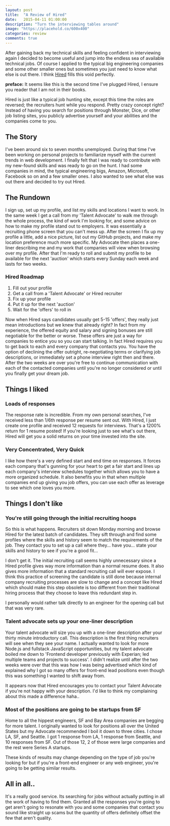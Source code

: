 ```yaml
---
layout: post
title:  "A Review of Hired"
date:   2015-04-11 01:00:00
description: "Turn the interviewing tables around"
image: "https://placehold.co/600x400"
categories: review
comments: true
---
```


After gaining back my technical skills and feeling confident in interviewing again I decided to become useful and jump into the endless sea of available technical jobs. Of course I applied to the typical big engineering companies and some other smaller ones but sometimes you just need to know what else is out there. I think [Hired](https://hired.com/) fills this void perfectly.

**preface:** It seems like this is the second time I've plugged Hired, I ensure you reader that I am not in their books.

Hired is just like a typical job hunting site, except this time the roles are reversed; the recruiters hunt while you respond. Pretty crazy concept right? Instead of having you search for positions through Monster, Dice, or other job listing sites, you publicly advertise yourself and your abilities and the companies come to you.

## The Story

I've been around six to seven months unemployed. During that time I've been working on personal projects to familiarize myself with the current trends in web development. I finally felt that I was ready to contribute with my new-found skills and was ready to go on the hunt. I had some companies in mind, the typical engineering bigs, Amazon, Microsoft, Facebook so on and a few smaller ones. I also wanted to see what else was out there and decided to try out Hired.

## The Rundown

I sign up, set up my profile, and list my skills and locations I want to work. In the same week I get a call from my 'Talent Advocate' to walk me through the whole process, the kind of work I'm looking for, and some advice on how to make my profile stand out to employers. It was essentially a recruiting phone screen that you can't mess up. After the screen I fix up my profile a little, add a nice picture, list out my GitHub projects, and make my location preference much more specific. My Advocate then places a one-liner describing me and my work that companies will view when browsing over my profile. After that I'm ready to roll and submit my profile to be available for the next 'auction' which starts every Sunday each week and lasts for two weeks.

### Hired Roadmap

1. Fill out your profile
2. Get a call from a 'Talent Advocate' or Hired recruiter
3. Fix up your profile
4. Put it up for the next 'auction'
5. Wait for the 'offers' to roll in

Now when Hired says candidates usually get 5-15 'offers', they really just mean introductions but we knew that already right? In fact from my experience, the offered equity and salary and signing bonuses are still negotiable for the better or worse. These offers are just a way for companies to entice you so you can start talking. In fact Hired requires you to get back to each and every company that contacts you. You have the option of declining the offer outright, re-negotiating terms or clarifying job descriptions, or immediately set a phone interview right then and there. After the two weeks are over you're free to continue communication with each of the contacted companies until you're no longer considered or until you finally get your dream job.

## Things I liked

### Loads of responses

The response rate is incredible. From my own personal searches, I've received less than 1/6th response per resume sent out. With Hired, I just create one profile and received 12 requests for interviews. That's a 1200% return for 1 resume posted! If you're looking just to see what's out there, Hired will get you a solid returns on your time invested into the site.

### Very Concentrated, Very Quick

I like how there's a very defined start and end time on responses. It forces each company that's gunning for your heart to get a fair start and lines up each company's interview schedules together which allows you to have a more organized schedule. It also benefits you in that when multiple companies end up giving you job offers, you can use each offer as leverage to see which one loves you more.

## Things I don't like

### You're still going through the initial recruiting hoops

So this is what happens. Recruiters sit down Monday morning and browse Hired for the latest batch of candidates. They sift through and find some profiles where the skills and history seem to match the requirements of the job. They contact you to set up a call where they… have you… state your skills and history to see if you're a good fit…

I don't get it. The initial recruiting call seems highly unnecessary since a Hired profile gives way more information than a normal resume does. It also gives more information that a standard recruiting call will ever expose. I think this practice of screening the candidate is still done because internal company recruiting processes are slow to change and a concept like Hired which should make this step obsolete is too different from their traditional hiring process that they choose to leave this redundant step in.

I personally would rather talk directly to an engineer for the opening call but that was very rare.

### Talent advocate sets up your one-liner description

Your talent advocate will size you up with a one-liner description after your thirty minute introductory call. This description is the first thing recruiters will see when they see your name. I actually wanted to look for more Node.js and fullstack JavaScript opportunities, but my talent advocate boiled me down to 'Frontend developer previously with Experian; led multiple teams and projects to success'. I didn't realize until after the two weeks were over that this was how I was being advertised which kind of explained why I got so many offers for front-end lead positions even though this was something I wanted to shift away from.

It appears now that Hired encourages you to contact your Talent Advocate if you're not happy with your description. I'd like to think my complaining about this made a difference haha..

### Most of the positions are going to be startups from SF

Home to all the hippest engineers, SF and Bay Area companies are begging for more talent. I originally wanted to look for positions all over the United States but my Advocate recommended I boil it down to three cities. I chose LA, SF, and Seattle. I got 1 response from LA, 1 response from Seattle, and 10 responses from SF. Out of those 12, 2 of those were large companies and the rest were Series A startups.

These kinds of results may change depending on the type of job you're looking for but if you're a front-end engineer or any web engineer, you're going to be getting similar results.

## All in all..

It's a really good service. Its searching for jobs without actually putting in all the work of having to find them. Granted all the responses you're going to get aren't going to resonate with you and some companies that contact you sound like straight up scams but the quantity of offers definitely offset the few that aren't quality.